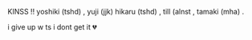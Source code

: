 KINSS !!
yoshiki (tshd) , yuji (jjk) hikaru (tshd) , till (alnst , tamaki (mha) .



i give up w ts i dont get it 💔
